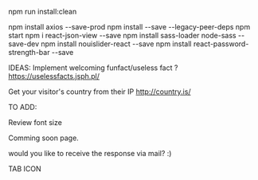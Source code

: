 npm run install:clean

npm install axios --save-prod
npm install --save --legacy-peer-deps
npm start
npm i react-json-view --save
npm install sass-loader node-sass --save-dev
npm install nouislider-react --save
npm install react-password-strength-bar --save

IDEAS:
Implement welcoming funfact/useless fact ? https://uselessfacts.jsph.pl/

Get your visitor's country from their IP http://country.is/



TO ADD:

Review font size

Comming soon page.

would you like to receive the response via mail? :)

TAB ICON